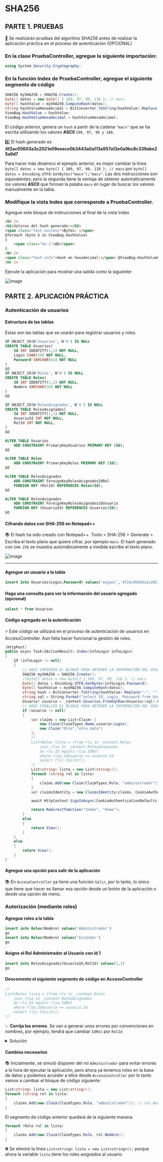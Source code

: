 # SHA256

## PARTE 1. PRUEBAS

:hammer: Se realizarán pruebas del algoritmo SHA256 antes de realizar la aplicación práctica en el proceso de autenticación (OPCIONAL)

### En la clase PruebaController, agregue la siguiente importación:

```csharp
using System.Security.Cryptography;
```

### En la función Index de PruebaController, agregue el siguiente segmento de código

```csharp
SHA256 mySHA256 = SHA256.Create();
byte[] datos = new byte[] { 109, 97, 99, 118 }; // macv
byte[] hashValue = mySHA256.ComputeHash(datos);
string hashValueHexadecimal = BitConverter.ToString(hashValue).Replace("-", "").ToLower();
ViewBag.HashValue = hashValue;
ViewBag.HashValueHexadecimal = hashValueHexadecimal;
```

El código anterior, genera un `hash` a partir de la cadena `"macv"` que se ha escrita utilizando los valores **ASCII** `109, 97, 99 y 188`.

:hash: El hash generado es **4f2ac05603a3c2021e09eeece0b3443a0a113a957a13e0a9bc8c339abe25a9d7**

Para hacer más dinámico el ejemplo anterior, es mejor cambiar la línea `byte[] datos = new byte[] { 109, 97, 99, 118 }; // macv` por `byte[] datos = Encoding.UTF8.GetBytes("macv");"macv"`. Las dos instrucciones son equivalentes; pero la segunda tiene la ventaja de obtener automáticamente los valores **ASCII** que forman la palaba `macv` en lugar de buscar los valores manualmente en la tabla.   

### Modifique la vista Index que corresponde a PruebaController.
Agregue este bloque de instrucciones al final de la vista Index

```html
<hr />
<h2>Valores del hash generado:</h2>
<span class="text-success">Bytes: </span>
@foreach (byte b in ViewBag.HashValue)
{
    <span class="ms-1">@b</span>
}
<br />
<span class="text-info">Hash en hexadecimal:</span> @ViewBag.HashValueHexadecimal
<hr />
```

Ejecute la aplicación para mostrar una salida como la siguiente:  

![image](./img/valores_hash_generado.png)  

## PARTE 2. APLICACIÓN PRÁCTICA

### Autenticación de usuarios

#### Estructura de las tablas

Estas son las tablas que se usarán para registrar usuarios y roles.  

```sql
IF OBJECT_ID(N'Usuarios', N'U') IS NULL
CREATE TABLE Usuarios(
	Id INT IDENTITY(1,1) NOT NULL,
	Login CHAR(20) NOT NULL,
	Password VARCHAR(64) NOT NULL
)
GO
IF OBJECT_ID(N'Roles', N'U') IS NULL
CREATE TABLE Roles(
	Id INT IDENTITY(1,1) NOT NULL,
	Nombre VARCHAR(30) NOT NULL
)
GO

IF OBJECT_ID(N'RolesAsignados', N'U') IS NULL
CREATE TABLE RolesAsignados(
	Id INT IDENTITY(1,1) NOT NULL,
	UsuarioId INT NOT NULL,
	RolId INT NOT NULL,
)
GO

ALTER TABLE Usuarios
	ADD CONSTRAINT PrimaryKeyUsuarios PRIMARY KEY (Id);
GO

ALTER TABLE Roles
	ADD CONSTRAINT PrimaryKeyRoles PRIMARY KEY (Id);
GO

ALTER TABLE RolesAsignados
	ADD CONSTRAINT ForeignKeyRolesAsignadosIdRol
	FOREIGN KEY (RolId) REFERENCES Roles(Id);
GO

ALTER TABLE RolesAsignados
	ADD CONSTRAINT ForeignKeyRolesAsignadosIdUsuario
	FOREIGN KEY (UsuarioId) REFERENCES Usuarios(Id);
GO

```

#### Cifrando datos con SHA-256 en Notepad++
:books: El hash ha sido creado con Notepad++. Tools > SHA-256 > Generate > Escriba el texto plano que quiere cifrar, por ejemplo `macv`. El hash generado con `SHA-256` se muestra automáticamente a medida escribe el texto plano.  

![image](./img/sha256_macv.png)  
<hr >

#### Agregue un usuario a la tabla

```sql
insert into Usuarios(Login,Password) values('miguel','4f2ac05603a3c2021e09eeece0b3443a0a113a957a13e0a9bc8c339abe25a9d7')
```

#### Haga una consulta para ver la información del usuario agregado (opcional)  

```sql
select * from Usuarios
```


#### Código agregado en la autenticación

:zap: Este código se utilizará en el proceso de autenticación de usuarios en AccesoController. Aún falta hacer funcional la gestión de roles.

```csharp
[HttpPost]
public async Task<IActionResult> Index(InfoLogin infoLogin)
{
    if (infoLogin != null)
    {
        // AQUÍ COMIENZA EL BLOQUE PARA OBTENER LA INFORMACIÓN DEL USUARIO QUE SE QUIERE AUTENTICAR
        SHA256 mySHA256 = SHA256.Create();
        //byte[] datos = new byte[] { 109, 97, 99, 118 }; // macv
        byte[] datos = Encoding.UTF8.GetBytes(infoLogin.Password);
        byte[] hashValue = mySHA256.ComputeHash(datos);
        string hash = BitConverter.ToString(hashValue).Replace("-", "").ToLower();
        string sql = String.Format("select Id, Login, Password from Usuarios a where Login='{0}' and Password='{1}'", infoLogin.Login, hash);
        Usuario? usuario = _context.Usuarios.FromSqlRaw<Usuario>(sql).FirstOrDefault<Usuario>();
        // AQUÍ FINALIZA EL BLOQUE PARA OBTENER LA INFORMACIÓN DEL USUARIO QUE SE QUIERE AUTENTICAR
        if (usuario != null)
        {
            var claims = new List<Claim> {
                new Claim(ClaimTypes.Name,usuario.Login),
                new Claim("Otro","otro dato")
            };
            /*
            List<Role> lista = (from rls in _context.Roles
                join rlsa in _context.RolesAsignados
                on rls.Id equals rlsa.IdRol
                where rlsa.IdUsuario == usuario.Id
                select rls).ToList();
            */
            List<string> lista = new List<string>();
            foreach (string rol in lista)
            {
                claims.Add(new Claim(ClaimTypes.Role, "administrador")); // rol.Nombre
            }
            var claimsIdentity = new ClaimsIdentity(claims, CookieAuthenticationDefaults.AuthenticationScheme);

            await HttpContext.SignInAsync(CookieAuthenticationDefaults.AuthenticationScheme, new ClaimsPrincipal(claimsIdentity));

            return RedirectToAction("Index", "Home");
        }
        else
        {
            return View();
        }
    }
    else
    {
        return View();
    }
}
```

#### Agregue una opción para salir de la aplicación

:books: En `AccesoController` ya tiene una función `Salir`, por lo tanto, lo único que tiene que hacer es llamar esa opción desde un botón de la aplicación o desde una opción de menú.  

### Autorización (mediante roles)

#### Agregue roles a la tabla

```sql
insert into Roles(Nombre) values('Administrador')
go
insert into Roles(Nombre) values('Estándar')
go
```

#### Asigne el Rol Administrador al Usuario con Id 1

```sql
insert into RolesAsignados(UsuarioId,RolId) values(1,1)
go
```

#### Descomente el siguiente segmento de código en AccesoController

```csharp
/*
List<Role> lista = (from rls in _context.Roles
    join rlsa in _context.RolesAsignados
    on rls.Id equals rlsa.IdRol
    where rlsa.IdUsuario == usuario.Id
    select rls).ToList();
*/
```
:boom: **Corrija los errores**. Se van a generar unos errores por convenciones en nombres, por ejemplo, tendrá que cambiar `IdRol` por `RolId` 

<details>
<summary>Solución</summary>
<pre>
List<Role> lista = (from rls in _context.Roles
    join rlsa in _context.RolesAsignados
    on rls.Id equals rlsa.RolId
    where rlsa.UsuarioId == usuario.Id
    select rls).ToList();
</pre>
</details>

#### Cambios necesarios

:books: Inicialmente, se simuló disponer del rol `Administrador` para evitar errores a la hora de ejecutar la aplicación; pero ahora ya tenemos roles en la base de datos y podemos acceder a ellos desde `AccesoController` por lo tanto vamos a cambiar el bloque de código siguiente:  

```csharp
List<string> lista = new List<string>();
foreach (string rol in lista)
{
    claims.Add(new Claim(ClaimTypes.Role, "administrador")); // rol.Nombre
}
```

El segmento de código anterior quedará de la siguiente manera:  

```csharp
foreach (Role rol in lista)
{
    claims.Add(new Claim(ClaimTypes.Role, rol.Nombre));
}
```

:x: Se eliminó la línea `List<string> lista = new List<string>();` porque ahora la variable `lista` tiene los roles asignados al usuario.  